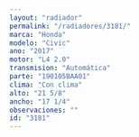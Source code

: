 ```yaml
---
layout: "radiador"
permalink: "/radiadores/3181/"
marca: "Honda"
modelo: "Civic"
ano: "2017"
motor: "L4 2.0"
transmision: "Automática"
parte: "190105BAA01"
clima: "Con clima"
alto: "21 5/8"
ancho: "17 1/4"
observaciones: ""
id: "3181"
---
```


